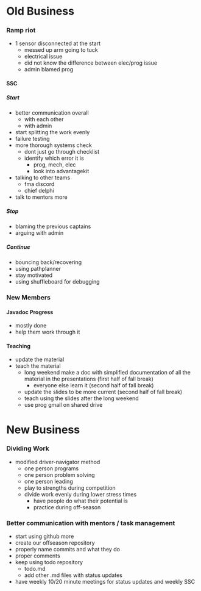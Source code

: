 # Old Business
### Ramp riot
- 1 sensor disconnected at the start
	- messed up arm going to tuck
	- electrical issue
	- did not know the difference between elec/prog issue
	- admin blamed prog
#### SSC
##### Start
- better communication overall 
	- with each other
	- with admin
- start splitting the work evenly
- failure testing
- more thorough systems check
	- dont just go through checklist
	- identify which error it is
		- prog, mech, elec
		- look into advantagekit
- talking to other teams
	- fma discord
	- chief delphi
- talk to mentors more
##### Stop
- blaming the previous captains
- arguing with admin
##### Continue
- bouncing back/recovering
- using pathplanner
- stay motivated
- using shuffleboard for debugging
### New Members
#### Javadoc Progress
- mostly done
- help them work through it
#### Teaching
- update the material
- teach the material
	- long weekend make a doc with simplified documentation of all the material in the presentations (first half of fall break)
		- everyone else learn it (second half of fall break)
	- update the slides to be more current (second half of fall break)
	- teach using the slides after the long weekend
	- use prog gmail on shared drive
# New Business
### Dividing Work
- modified driver-navigator method
	- one person programs
	- one person problem solving
	- one person leading
	- play to strengths during competition
	- divide work evenly during lower stress times
		- have people do what their potential is
		- practice during off-season
### Better communication with mentors / task management
- start using github more
- create our offseason repository
- properly name commits and what they do
- proper comments
- keep using todo repository
	- todo.md
	- add other .md files with status updates
- have weekly 10/20 minute meetings for status updates and weekly SSC
